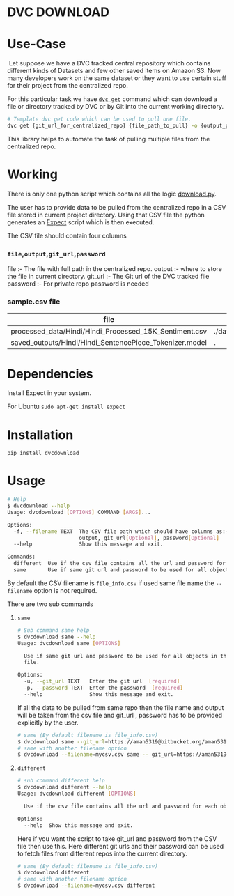 DVC DOWNLOAD
==============

Use-Case
=============

​		Let suppose we have a DVC tracked central repository which contains different kinds of Datasets and few other saved items on Amazon S3. Now many developers work on the same dataset  or they want to use certain stuff for their project from the centralized repo.

For this particular task we have [`dvc get`](https://dvc.org/doc/command-reference/get) command which can download a file or directory tracked by DVC or by Git into the current working directory.

```bash
# Template dvc get code which can be used to pull one file.
dvc get {git_url_for_centralized_repo} {file_path_to_pull} -o {output_path_in_current_working_directory}

```

This library helps to automate the task of pulling multiple files from the centralized repo.

Working
=========

There is only one python script which contains all the logic [download.py](./download.py).

The user has to provide data to be pulled from the centralized repo in a CSV file stored in current project directory. Using that CSV file the python generates an [Expect](https://core.tcl-lang.org/expect/index) script which is then executed.

The CSV file should contain four columns 

###  `file`,`output`,`git_url`,`password`
file :- The file with full path in the centralized repo.
output :- where to store the file in current directory.
git_url :- The Git url of the DVC tracked file
password :- For private repo password is needed

### sample.csv file

| file                                                    | output                | git_url                                          | password |
| ------------------------------------------------------- | --------------------- | ------------------------------------------------ | -------- |
| processed_data/Hindi/Hindi_Processed_15K_Sentiment.csv  | ./data/processed_data | https://aman5319@bitbucket.org/aman5319/datasets | xyz      |
| saved_outputs/Hindi/Hindi_SentencePiece_Tokenizer.model | .                     | https://aman5319@bitbucket.org/aman5319/datasets | xyz      |

Dependencies
========

Install Expect in your system.

For Ubuntu `sudo apt-get install expect` 

Installation
======
`pip install dvcdownload`

Usage
========

```bash
# Help
$ dvcdownload --help
Usage: dvcdownload [OPTIONS] COMMAND [ARGS]...

Options:
  -f, --filename TEXT  The CSV file path which should have columns as:- file,
                       output, git_url[Optional], password[Optional]
  --help               Show this message and exit.

Commands:
  different  Use if the csv file contains all the url and password for each...
  same       Use if same git url and password to be used for all objects in...

```

By default the CSV filename is `file_info.csv` if used same file name the `--filename` option is not required.

There are two sub commands

1. `same`

   ```bash
   # Sub command same help
   $ dvcdownload same --help
   Usage: dvcdownload same [OPTIONS]
   
     Use if same git url and password to be used for all objects in the csv
     file.
   
   Options:
     -u, --git_url TEXT   Enter the git url  [required]
     -p, --password TEXT  Enter the password  [required]
     --help               Show this message and exit.
   
   ```

   If all the data to be pulled from same repo then the file name and output will be taken from the csv file and git_url , password has to be provided explicitly by the user.

   ```bash
   # same (By default filename is file_info.csv) 
   $ dvcdownload same --git_url=https://aman5319@bitbucket.org/aman5319/datasets --password=xyz
   # same with another filename option
   $ dvcdownload --filename=mycsv.csv same -- git_url=https://aman5319@bitbucket.org/aman5319/datasets --password=xyz
   ```

   

2. `different` 

   ```bash
   # sub command different help
   $ dvcdownload different --help
   Usage: dvcdownload different [OPTIONS]
   
     Use if the csv file contains all the url and password for each objects.
   
   Options:
     --help  Show this message and exit.
   
   ```

   Here if you want the script to take git_url and password from the CSV file then use this. Here different git urls and their password can be used to fetch files from different repos into the current directory.

   ```bash
   # same (By default filename is file_info.csv) 
   $ dvcdownload different
   # same with another filename option
   $ dvcdownload --filename=mycsv.csv different
   ```

   

